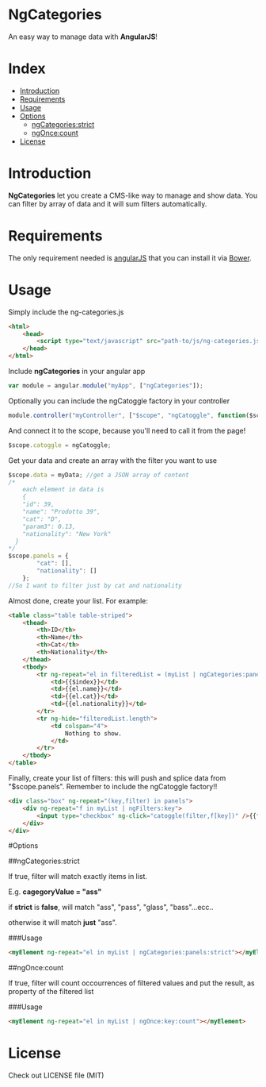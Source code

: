 NgCategories
============

An easy way to manage data with **AngularJS**!

# Index

  - [Introduction](#introduction)
  - [Requirements](#requirements)
  - [Usage](#usage)
  - [Options](#options)    
    - [ngCategories:strict](##ngCategories:strict)
    - [ngOnce:count](##ngOnce:count)
  - [License](#license)

# Introduction

**NgCategories** let you create a CMS-like way to manage and show data.
You can filter by array of data and it will sum filters automatically.

# Requirements

The only requirement needed is [angularJS](https://docs.angularjs.org/misc/downloading) that you can install it via [Bower](http://bower.io/).

# Usage

Simply include the ng-categories.js
```html
<html>
    <head>
        <script type="text/javascript" src="path-to/js/ng-categories.js"></script>
    </head>
</html>
```
Include **ngCategories** in your angular app
```javascript
var module = angular.module("myApp", ["ngCategories"]);
```
Optionally you can include the ngCatoggle factory in your controller
```javascript
module.controller("myController", ["$scope", "ngCatoggle", function($scope, ngCatoggle) {
```
And connect it to the scope, because you'll need to call it from the page!
```javascript
$scope.catoggle = ngCatoggle;
```
Get your data and create an array with the filter you want to use
```javascript
$scope.data = myData; //get a JSON array of content
/* 
    each element in data is
    {
    "id": 39,
    "name": "Prodotto 39",
    "cat": "D",
    "param3": 0.13,
    "nationality": "New York"
  }
*/
$scope.panels = {
        "cat": [],
        "nationality": []
    };
//So I want to filter just by cat and nationality
```
Almost done, create your list. For example:
```html
<table class="table table-striped">
    <thead>
        <th>ID</th>
        <th>Name</th>
        <th>Cat</th>
        <th>Nationality</th>
    </thead>
    <tbody>
        <tr ng-repeat="el in filteredList = (myList | ngCategories:panels)">
            <td>{{$index}}</td>
            <td>{{el.name}}</td>
            <td>{{el.cat}}</td>
            <td>{{el.nationality}}</td>
        </tr>
        <tr ng-hide="filteredList.length">
            <td colspan="4">
                Nothing to show.
            </td>
        </tr>
    </tbody>
</table>
```
Finally, create your list of filters: this will push and splice data from "$scope.panels".
Remember to include the ngCatoggle factory!!
```html
<div class="box" ng-repeat="(key,filter) in panels">
    <div ng-repeat="f in myList | ngFilters:key">
        <input type="checkbox" ng-click="catoggle(filter,f[key])" />{{f[key]}}
    </div>
</div>
```

#Options

##ngCategories:strict

If true, filter will match exactly items in list.

E.g. **cagegoryValue = "ass"**

if **strict** is **false**, will match "ass", "pass", "glass", "bass"...ecc..

otherwise it will match **just** "ass".

###Usage

```html
<myElement ng-repeat="el in myList | ngCategories:panels:strict"></myElement>
```

##ngOnce:count

If true, filter will count occourrences of filtered values and put the result, as property of the filtered list

###Usage

```html
<myElement ng-repeat="el in myList | ngOnce:key:count"></myElement>
```

# License

Check out LICENSE file (MIT)